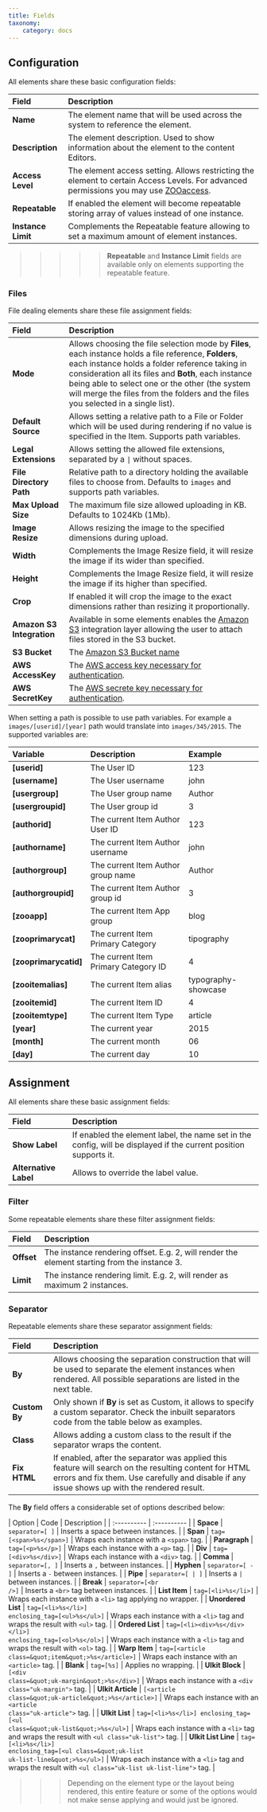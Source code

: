 ```yaml
---
title: Fields
taxonomy:
    category: docs
---
```


## Configuration

All elements share these basic configuration fields:

| Field       | Description |
| :---------- | :---------- |
| **Name** | The element name that will be used across the system to reference the element. |
| **Description** | The element description. Used to show information about the element to the content Editors. |
| **Access Level** | The element access setting. Allows restricting the element to certain Access Levels. For advanced permissions you may use [ZOOaccess](/extensions/zooaccess). |
| **Repeatable** | If enabled the element will become repeatable storing array of values instead of one instance. |
| **Instance Limit** | Complements the Repeatable feature allowing to set a maximum amount of element instances. |

>>>>> **Repeatable** and **Instance Limit** fields are available only on elements supporting the repeatable feature.

### Files

File dealing elements share these file assignment fields:

| Field       | Description |
| :---------- | :---------- |
| **Mode** | Allows choosing the file selection mode by **Files**, each instance holds a file reference, **Folders**, each instance holds a folder reference taking in consideration all its files and **Both**, each instance being able to select one or the other (the system will merge the files from the folders and the files you selected in a single list). |
| **Default Source** | Allows setting a relative path to a File or Folder which will be used during rendering if no value is specified in the Item. Supports path variables. |
| **Legal Extensions** | Allows setting the allowed file extensions, separated by a <code>\|</code> without spaces. |
| **File Directory Path** | Relative path to a directory holding the available files to choose from. Defaults to `images` and supports path variables. |
| **Max Upload Size** | The maximum file size allowed uploading in KB. Defaults to 1024Kb (1Mb). |
| **Image Resize** | Allows resizing the image to the specified dimensions during upload. |
| **Width** | Complements the Image Resize field, it will resize the image if its wider than specified. |
| **Height** | Complements the Image Resize field, it will resize the image if its higher than specified. |
| **Crop** | If enabled it will crop the image to the exact dimensions rather than resizing it proportionally. |
| **Amazon S3 Integration** | Available in some elements enables the [Amazon S3](https://aws.amazon.com/s3/) integration layer allowing the user to attach files stored in the S3 bucket. |
| **S3 Bucket** | The [Amazon S3 Bucket name](http://docs.aws.amazon.com/AmazonS3/latest/dev/UsingBucket.html) |
| **AWS AccessKey** | The [AWS access key necessary for authentication](http://docs.aws.amazon.com/fws/1.1/GettingStartedGuide/index.html?AWSCredentials.html). |
| **AWS SecretKey** | The [AWS secrete key necessary for authentication](http://docs.aws.amazon.com/fws/1.1/GettingStartedGuide/index.html?AWSCredentials.html). |

When setting a path is possible to use path variables. For example a `images/[userid]/[year]` path would translate into `images/345/2015`. The supported variables are:

| Variable    | Description | Example     |
| :---------- | :---------- | :---------- |
| **[userid]** | The User ID | 123 |
| **[username]** | The User username | john |
| **[usergroup]** | The User group name | Author |
| **[usergroupid]** | The User group id | 3 |
| **[authorid]** | The current Item Author User ID | 123 |
| **[authorname]** | The current Item Author username | john |
| **[authorgroup]** | The current Item Author group name | Author |
| **[authorgroupid]** | The current Item Author group id | 3 |
| **[zooapp]** | The current Item App group | blog |
| **[zooprimarycat]** | The current Item Primary Category | tipography |
| **[zooprimarycatid]** | The current Item Primary Category ID | 4 |
| **[zooitemalias]** | The current Item alias | typography-showcase |
| **[zooitemid]** | The current Item ID | 4 |
| **[zooitemtype]** | The current Item Type | article |
| **[year]** | The current year | 2015 |
| **[month]** | The current month | 06 |
| **[day]** | The current day | 10 |

## Assignment

All elements share these basic assignment fields:

| Field       | Description |
| :---------- | :---------- |
| **Show Label** | If enabled the element label, the name set in the config, will be displayed if the current position supports it. |
| **Alternative Label** | Allows to override the label value. |

### Filter

Some repeatable elements share these filter assignment fields:

| Field       | Description |
| :---------- | :---------- |
| **Offset** | The instance rendering offset. E.g. 2, will render the element starting from the instance 3. |
| **Limit** | The instance rendering limit. E.g. 2, will render as maximum 2 instances. |

### Separator

Repeatable elements share these separator assignment fields:

| Field       | Description |
| :---------- | :---------- |
| **By** | Allows choosing the separation construction that will be used to separate the element instances when rendered. All possible separations are listed in the next table. |
| **Custom By** | Only shown if **By** is set as Custom, it allows to specify a custom separator. Check the inbuilt separators code from the table below as examples. |
| **Class** | Allows adding a custom class to the result if the separator wraps the content. |
| **Fix HTML** | If enabled, after the separator was applied this feature will search on the resulting content for HTML errors and fix them. Use carefully and disable if any issue shows up with the rendered result. |

The **By** field offers a considerable set of options described below:

| Option | Code | Description |
| :----------   | :---------- |
| **Space** | `separator=[ ]` | Inserts a space between instances. |
| **Span** | <code>tag=[&lt;span&gt;%s&lt;/span&gt;]</code> | Wraps each instance with a <code>&lt;span&gt;</code> tag. |
| **Paragraph** | <code>tag=[&lt;p&gt;%s&lt;/p&gt;]</code> | Wraps each instance with a <code>&lt;p&gt;</code> tag. |
| **Div** | <code>tag=[&lt;div&gt;%s&lt;/div&gt;]</code> | Wraps each instance with a <code>&lt;div&gt;</code> tag. |
| **Comma** | <code>separator=[, ]</code> | Inserts a <code>,</code> between instances. |
| **Hyphen** | <code>separator=[ - ]</code> | Inserts a <code>-</code> between instances. |
| **Pipe** | <code>separator=[ \| ]</code> | Inserts a <code>\|</code> between instances. |
| **Break** | <code>separator=[&lt;br /&gt;]</code> | Inserts a <code>&lt;br&gt;</code> tag between instances. |
| **List Item** | <code>tag=[&lt;li&gt;%s&lt;/li&gt;]</code> | Wraps each instance with a <code>&lt;li&gt;</code> tag applying no wrapper. |
| **Unordered List** | <code>tag=[&lt;li&gt;%s&lt;/li&gt;] enclosing_tag=[&lt;ul&gt;%s&lt;/ul&gt;]</code> | Wraps each instance with a <code>&lt;li&gt;</code> tag and wraps the result with <code>&lt;ul&gt;</code> tag. |
| **Ordered List** | <code>tag=[&lt;li&gt;&lt;div&gt;%s&lt;/div&gt;&lt;/li&gt;] enclosing_tag=[&lt;ol&gt;%s&lt;/ol&gt;]</code> | Wraps each instance with a <code>&lt;li&gt;</code> tag and wraps the result with <code>&lt;ol&gt;</code> tag. |
| **Warp Item** | <code>tag=[&lt;article class=&amp;quot;item&amp;quot;&gt;%s&lt;/article&gt;]</code> | Wraps each instance with an <code>&lt;article&gt;</code> tag. |
| **Blank** | <code>tag=[%s]</code> | Applies no wrapping. |
| **UIkit Block** | <code>[&lt;div class=&amp;quot;uk-margin&amp;quot;&gt;%s&lt;/div&gt;]</code> | Wraps each instance with a <code>&lt;div class=&quot;uk-margin&quot;&gt;</code> tag. |
| **UIkit Article** | <code>[&lt;article class=&amp;quot;uk-article&amp;quot;&gt;%s&lt;/article&gt;]</code> | Wraps each instance with an <code>&lt;article class=&quot;uk-article&quot;&gt;</code> tag. |
| **UIkit List** | <code>tag=[&lt;li&gt;%s&lt;/li&gt;] enclosing_tag=[&lt;ul class=&amp;quot;uk-list&amp;quot;&gt;%s&lt;/ul&gt;]</code> | Wraps each instance with a <code>&lt;li&gt;</code> tag and wraps the result with <code>&lt;ul class=&quot;uk-list&quot;&gt;</code> tag. |
| **UIkit List Line** | <code>tag=[&lt;li&gt;%s&lt;/li&gt;] enclosing_tag=[&lt;ul class=&amp;quot;uk-list uk-list-line&amp;quot;&gt;%s&lt;/ul&gt;]</code> | Wraps each instance with a <code>&lt;li&gt;</code> tag and wraps the result with <code>&lt;ul class=&quot;uk-list uk-list-line&quot;&gt;</code> tag. |

>>> Depending on the element type or the layout being rendered, this entire feature or some of the options would not make sense applying and would just be ignored.
